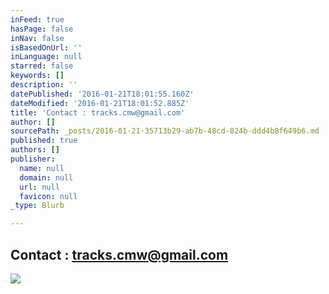 ```yaml
---
inFeed: true
hasPage: false
inNav: false
isBasedOnUrl: ''
inLanguage: null
starred: false
keywords: []
description: ''
datePublished: '2016-01-21T18:01:55.160Z'
dateModified: '2016-01-21T18:01:52.885Z'
title: 'Contact : tracks.cmw@gmail.com'
author: []
sourcePath: _posts/2016-01-21-35713b29-ab7b-48cd-824b-ddd4b8f649b6.md
published: true
authors: []
publisher:
  name: null
  domain: null
  url: null
  favicon: null
_type: Blurb

---
```

## Contact : tracks.cmw@gmail.com
![](https://s3-us-west-2.amazonaws.com/the-grid-img/p/df6d68f3302f1765162ba3fae265d5b97841c837.jpg)